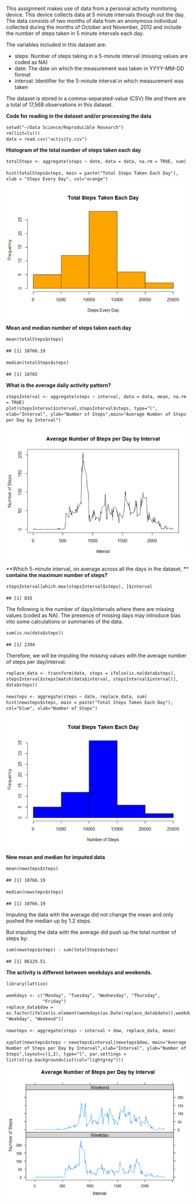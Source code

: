 This assignment makes use of data from a personal activity monitoring
device. This device collects data at 5 minute intervals through out the
day. The data consists of two months of data from an anonymous
individual collected during the months of October and November, 2012 and
include the number of steps taken in 5 minute intervals each day.

The variables included in this dataset are:

-   steps: Number of steps taking in a 5-minute interval (missing values
    are coded as NA)
-   date: The date on which the measurement was taken in YYYY-MM-DD
    format
-   interval: Identifier for the 5-minute interval in which measurement
    was taken

The dataset is stored in a comma-separated-value (CSV) file and there
are a total of 17,568 observations in this dataset.

**Code for reading in the dataset and/or processing the data**

    setwd("~/Data Science/Reproducible Research")
    rm(list=ls())
    data = read.csv("activity.csv")

**Histogram of the total number of steps taken each day**

    totalSteps <- aggregate(steps ~ date, data = data, na.rm = TRUE, sum)

    hist(totalSteps$steps, main = paste("Total Steps Taken Each Day"), xlab = "Steps Every Day", col="orange")

![](PA1_template_files/figure-markdown_strict/unnamed-chunk-2-1.png)

**Mean and median number of steps taken each day**

    mean(totalSteps$steps)

    ## [1] 10766.19

    median(totalSteps$steps)

    ## [1] 10765

**What is the average daily activity pattern?**

    stepsInterval <- aggregate(steps ~ interval, data = data, mean, na.rm = TRUE)
    plot(stepsInterval$interval,stepsInterval$steps, type="l", xlab="Interval", ylab="Number of Steps",main="Average Number of Steps per Day by Interval")

![](PA1_template_files/figure-markdown_strict/unnamed-chunk-4-1.png)

**Which 5-minute interval, on average across all the days in the
dataset, ** **contains the maximum number of steps?**

    stepsInterval[which.max(stepsInterval$steps), ]$interval

    ## [1] 835

The following is the number of days/intervals where there are missing
values (coded as NA). The presence of missing days may introduce bias
into some calculations or summaries of the data.

    sum(is.na(data$steps))

    ## [1] 2304

Therefore, we will be imputing the missing values with the average
number of steps per day/interval.

    replace_data <- transform(data, steps = ifelse(is.na(data$steps), stepsInterval$steps[match(data$interval, stepsInterval$interval)], data$steps))

    newsteps <- aggregate(steps ~ date, replace_data, sum)
    hist(newsteps$steps, main = paste("Total Steps Taken Each Day"), col="blue", xlab="Number of Steps")

![](PA1_template_files/figure-markdown_strict/unnamed-chunk-7-1.png)

**New mean and median for imputed data**

    mean(newsteps$steps)

    ## [1] 10766.19

    median(newsteps$steps)

    ## [1] 10766.19

Imputing the data with the average did not change the mean and only
pushed the median up by 1.2 steps.

But imputing the data with the average did push up the total number of
steps by:

    sum(newsteps$steps) - sum(totalSteps$steps)

    ## [1] 86129.51

**The activity is different between weekdays and weekends.**

    library(lattice)

    weekdays <- c("Monday", "Tuesday", "Wednesday", "Thursday", 
                  "Friday")
    replace_data$dow = as.factor(ifelse(is.element(weekdays(as.Date(replace_data$date)),weekdays), "Weekday", "Weekend"))

    newsteps <- aggregate(steps ~ interval + dow, replace_data, mean)

    xyplot(newsteps$steps ~ newsteps$interval|newsteps$dow, main="Average Number of Steps per Day by Interval",xlab="Interval", ylab="Number of Steps",layout=c(1,2), type="l", par.settings = list(strip.background=list(col="lightgrey")))

![](PA1_template_files/figure-markdown_strict/unnamed-chunk-10-1.png)
